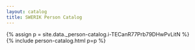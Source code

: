 ```yaml
---
layout: catalog
title: SWERIK Person Catalog
---
```

{% assign p = site.data._person-catalog.i-TECanR77Prb79DHwPvLitN %}
{% include person-catalog.html p=p %}

